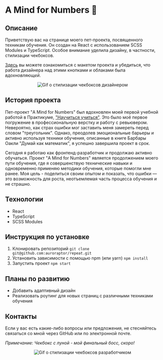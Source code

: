 # A Mind for Numbers 🧠

## Описание
Приветствую вас на странице моего пет-проекта, посвященного техникам обучения. Он создан на React с использованием SCSS Modules и TypeScript. Особое внимание уделила дизайну, в частности, стилизации чекбоксов.

[Здесь](https://www.figma.com/file/BgDrLkyCSN4aIch0hrzrRe/научиться-учиться?node-id=0%3A1&t=gIclbZS6ZnJnext9-1) вы можете ознакомиться с макетом проекта и убедиться, что работа дизайнера над этими кнопками и облаками была *вдохновляющей*.

<p align="center">
  <img src="https://media.tenor.com/n36qbwYGTOAAAAAd/stable-ronaldo-dance.gif" alt="Gif о стилизации чекбоксов дизайнером">
</p>

## История проекта
Пет-проект "A Mind for Numbers" был вдохновлен моей первой учебной работой в Практикуме, ["Научиться учиться"](https://auroraptor.github.io/how-to-learn/). Это было моё первое погружение в профессиональную верстку и работу с ревьювером. Невероятно, как страх ошибки мог заставить меня замереть перед словом "треугольник". Однако, преодолев эмоциональные барьеры и активно используя техники обучения, описанные в книге Барбары Оакли "Думай как математик", я успешно завершила проект в срок. 

Сегодня я работаю как фронтенд-разработчик и продолжаю активно обучаться. Проект "A Mind for Numbers" является продолжением моего пути обучения, где я совершенствую технические навыки и одновременно применяю методики обучения, которые помогли мне ранее. Моя цель - поделиться своим опытом и показать, что ошибки — это возможность для роста, неотъемлемая часть процесса обучения и не страшно.

## Технологии
- React
- TypeScript
- SCSS Modules

## Инструкция по установке
1. Клонировать репозиторий `git clone git@github.com:auroraptor/repeat.git`
2. Установить зависимости с помощью npm (или yarn) `npm install`
3. Запустить проект `npm start`

## Планы по развитию
- Добавить адаптивный дизайн
- Реализовать роутинг для новых страниц с различными техниками обучения

## Контакты
Если у вас есть какие-либо вопросы или предложения, не стесняйтесь связаться со мной через GitHub или по электронной почте.

*Примечание: Чекбокс с луной - мой финальный босс, скоро!*

<p align="center">
  <img src="https://media.tenor.com/wUdaAg8Kms4AAAAd/sweaty-sweat.gif" alt="Gif о стилизации чекбоксов разработчиком">
</p>

